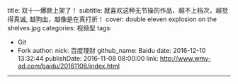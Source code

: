 title: 双十一爆款上架了！
subtitle: 就喜欢这种无节操的作品，越不上档次，越觉得真诚, 越狗血，越像是在真打折！
cover: double eleven explosion on the shelves.jpg
categories: 视频型
tags:
  - Git
  - Fork
author:
  nick: 百度理财
  github_name: Baidu
date: 2016-12-10 13:32:44
publishDate: 2016-11-08 08:00:00
link: http://www.wmy-ad.com/baidu/20161108/index.html
---

<!-- more -->

